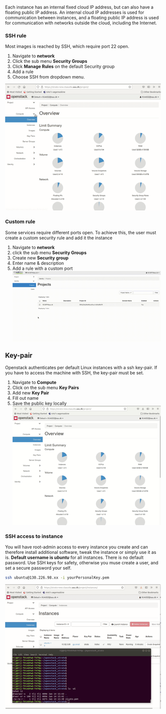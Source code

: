 Each instance has an internal fixed cloud IP address, but can also have a floating public IP address. An internal cloud IP addresses is used for communication between instances, and a floating public IP address is used for communication with networks outside the cloud, including the Internet.

### SSH rule

Most images is reached by SSH, which require port 22 open.

1. Navigate to **network**
2. Click the sub menu **Security Groups**
3. Click **Manage Rules** on the default Security group
4. Add a rule
5. Choose SSH from dropdown menu.

![Alt Description](/assets/img/openstack/ssh_rule.gif)

### Custom rule

Some services require different ports open. To achieve this, the user must create a custom security rule and add it the instance

1. Navigate to **network**
2. click the sub menu **Security Groups**
3. Create new **Security group**
4. Enter name & description
5. Add a rule with a custom port
![Alt Description](/assets/img/openstack/Custom_security_rule.gif)


## Key-pair

Openstack authenticates per default Linux instances with a ssh key-pair. If you have to access the machine with SSH, the key-pair must be set.  

1. Navigate to **Compute**
2. Click on the sub menu **Key Pairs**
3. Add new **Key Pair**
4. Fill out name
5. Save the public key locally
![Alt Description](/assets/img/openstack/Creat_Key_Pair.gif?raw=true)


### SSH access to instance

You will have root-admin access to every instance you create and can therefore install additional software, tweak the instance or simply use it as is.
**Default username is *ubuntu*** for all instances. There is no default password. Use SSH keys for safety, otherwise you muse create a user, and set a secure password your self.

 ```bash
ssh ubuntu@130.226.98.xx -i yourPersonalKey.pem
 ```

![Alt Description](/assets/img/openstack/ssh_instance.gif?raw=true)